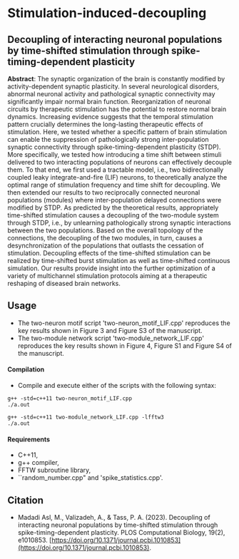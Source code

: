 # Stimulation-induced-decoupling

## Decoupling of interacting neuronal populations by time-shifted stimulation through spike-timing-dependent plasticity

**Abstract**: ‎The synaptic organization of the brain is constantly modified by activity-dependent synaptic plasticity‎. ‎In several neurological disorders‎, ‎abnormal neuronal activity and pathological synaptic connectivity may significantly impair normal brain function‎. ‎Reorganization of neuronal circuits by therapeutic stimulation has the potential to restore normal brain dynamics‎. ‎Increasing evidence suggests that the temporal stimulation pattern crucially determines the long-lasting therapeutic effects of stimulation‎. ‎Here‎, ‎we tested whether a specific pattern of brain stimulation can enable the suppression of pathologically strong inter-population synaptic connectivity through spike-timing-dependent plasticity (STDP)‎. ‎More specifically‎, ‎we tested how introducing a time shift between stimuli delivered to two interacting populations of neurons can effectively decouple them‎. ‎To that end‎, ‎we first used a tractable model‎, ‎i.e.‎, ‎two bidirectionally coupled leaky integrate-and-fire (LIF) neurons‎, ‎to theoretically analyze the optimal range of stimulation frequency and time shift for decoupling‎.  ‎We then extended our results to two reciprocally connected neuronal populations (modules) where inter-population delayed connections were modified by STDP‎. ‎As predicted by the theoretical results‎, ‎appropriately time-shifted stimulation causes a decoupling of the two-module system through STDP‎, ‎i.e.‎, ‎by unlearning pathologically strong synaptic interactions between the two populations‎. ‎Based on the overall topology of the connections‎, ‎the decoupling of the two modules‎, ‎in turn‎, ‎causes a desynchronization of the populations that outlasts the cessation of stimulation‎. ‎Decoupling effects of the time-shifted stimulation can be realized by time-shifted burst stimulation as well as time-shifted continuous simulation‎. ‎Our results provide insight into the further optimization of a variety of multichannel stimulation protocols aiming at a therapeutic reshaping of diseased brain networks‎.

## Usage

- The two-neuron motif script 'two-neuron_motif_LIF.cpp' reproduces the key results shown in Figure 3 and Figure S3 of the manuscript.
- The two-module network script 'two-module_network_LIF.cpp' reproduces the key results shown in Figure 4, Figure S1 and Figure S4 of the manuscript.

#### Compilation

- Compile and execute either of the scripts with the following syntax:

```
g++ -std=c++11 two-neuron_motif_LIF.cpp
./a.out
```
```
g++ -std=c++11 two-module_network_LIF.cpp -lfftw3
./a.out
```
#### Requirements

- C++11,
- g++ compiler,
- FFTW subroutine library,
- ``random_number.cpp" and 'spike_statistics.cpp'.

## Citation

- Madadi Asl, M., Valizadeh, A., & Tass, P. A. (2023). Decoupling of interacting neuronal populations by time-shifted stimulation through spike-timing-dependent plasticity. PLOS Computational Biology, 19(2), e1010853. [https://doi.org/10.1371/journal.pcbi.1010853](https://doi.org/10.1371/journal.pcbi.1010853).


